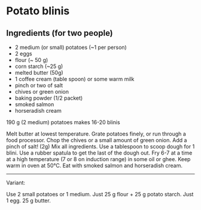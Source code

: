 # Potato blinis

## Ingredients (for two people)

- 2 medium (or small) potatoes (~1 per person)
- 2 eggs
- flour (~ 50 g)
- corn starch (~25 g)
- melted butter (50g)
- 1 coffee cream (table spoon) or some warm milk
- pinch or two of salt
- chives or green onion
- baking powder (1/2 packet)
- smoked salmon
- horseradish cream

190 g (2 medium) potatoes makes 16-20 blinis

Melt butter at lowest temperature.
Grate potatoes finely, or run through a food processor.
Chop the chives or a small amount of green onion.
Add a pinch of salt! (2g)
Mix all ingredients.
Use a tablespoon to scoop dough for 1 blini. 
Use a rubber spatula to get the last of the dough out.
Fry 6-7 at a time at a high temperature (7 or 8 on induction range) in some oil or ghee.
Keep warm in oven at 50°C.
Eat with smoked salmon and horseradish cream. 

---

Variant:

Use 2 small potatoes or 1 medium.
Just 25 g flour + 25 g potato starch.
Just 1 egg. 25 g butter.

